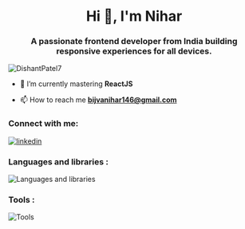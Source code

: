 <h1 align="center">Hi 👋, I'm Nihar</h1>
<h3 align="center">A passionate frontend developer from India building responsive experiences for all devices.</h3>

<p align="left"> <img src="https://komarev.com/ghpvc/?username=dishantpatel7&label=Profile%20views&color=0e75b6&style=flat" alt="DishantPatel7" /> </p>

- 🌱 I’m currently mastering **ReactJS**

- 📫 How to reach me **bijvanihar146@gmail.com**

<h3 align="left">Connect with me:</h3>
<p align="left">
<a href="https://www.linkedin.com/in/niharbijva146">
<img src="https://skillicons.dev/icons?i=linkedin" alt="linkedin" />  
</a>
</p>

<h3 align="left">Languages and libraries :</h3>
<p align="left"> 
<img src="https://skillicons.dev/icons?i=html,css,js,react,tailwind,bootstrap" alt="Languages and libraries" />   
</p>

<h3 align="left">Tools :</h3>
<p align="left"> 
<img src="https://skillicons.dev/icons?i=github,vscode,vite" alt="Tools" />   
</p>
